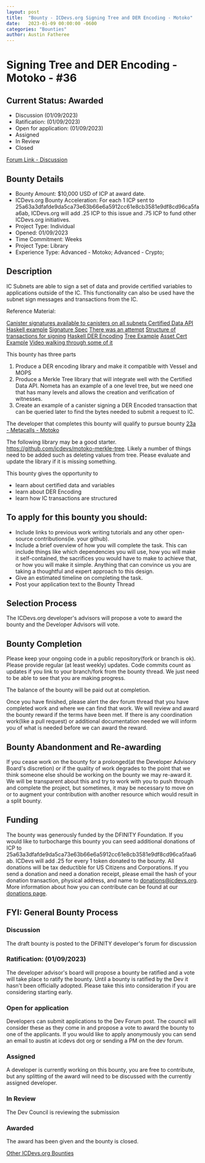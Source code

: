 ```yaml
---
layout: post
title:  "Bounty - ICDevs.org Signing Tree and DER Encoding - Motoko"
date:   2023-01-09 00:00:00 -0600
categories: "Bounties"
author: Austin Fatheree
---
```


# Signing Tree and DER Encoding - Motoko - #36

## Current Status: Awarded

* Discussion (01/09/2023)
* Ratification: (01/09/2023) 
* Open for application: (01/09/2023)
* Assigned 
* In Review 
* Closed 

[Forum Link - Discussion](https://forum.dfinity.org/t/open-icdev-org-bounty-36-signing-tree-and-der-encoding-motoko-10-000/17889)

## Bounty Details

* Bounty Amount: $10,000 USD of ICP at award date.
* ICDevs.org Bounty Acceleration: For each 1 ICP sent to 25a63a3dfafde9da5ca73e63b66e6a5912cc61e8cb3581e9df8cd96ca5faa6ab, ICDevs.org will add  .25 ICP to this issue and .75 ICP to fund other ICDevs.org initiatives.
* Project Type: Individual
* Opened: 01/09/2023
* Time Commitment: Weeks
* Project Type: Library
* Experience Type: Advanced - Motoko; Advanced - Crypto;

## Description

IC Subnets are able to sign a set of data and provide certified variables to applications outside of the IC.  This functionality can also be used have the subnet sign messages and transactions from the IC.

Reference Material:

[Canister signatures available to canisters on all subnets ](https://forum.dfinity.org/t/canister-signatures-available-to-canisters-on-all-subnets/11240)
[Certified Data API](https://smartcontracts.org/docs/base-libraries/certifieddata)
[Haskell example](https://github.com/dfinity/ic-hs/blob/master/src/IC/Crypto/CanisterSig.hs)
[Signature Spec](https://internetcomputer.org/docs/current/references/ic-interface-spec#signatures)
[There was an attempt](https://m7sm4-2iaaa-aaaab-qabra-cai.raw.ic0.app/?tag=2473530532)
[Structure of transactions for signing](https://internetcomputer.org/docs/current/references/ic-interface-spec/#hash-of-map)
[Haskell DER Encoding](https://github.com/dfinity/ic-hs/blob/master/src/IC/Crypto/DER.hs#L45)
[Tree Example](https://gist.github.com/nomeata/f325fcd2a6692df06e38adedf9ca1877)
[Asset Cert Example](https://github.com/nomeata/motoko-certified-http)
[Video walking through some of it](https://www.youtube.com/watch?v=gaVuMaTP2lQ)

This bounty has three parts

1. Produce a DER encoding library and make it compatible with Vessel and MOPS
2. Produce a Merkle Tree library that will integrate well with the Certified Data API. Nometa has an example of a one level tree, but we need one that has many levels and allows the creation and verification of witnesses.
3. Create an example of a canister signing a DER Encoded transaction that can be queried later to find the bytes needed to submit a request to IC.

The developer that completes this bounty will qualify to pursue bounty [23a - Metacalls - Motoko](https://forum.dfinity.org/t/icdevs-org-bounty-23a-metacalls-motoko-up-to-10k/15422)

The following library may be a good starter. https://github.com/icdevs/motoko-merkle-tree. Likely a number of things need to be added such as deleting values from tree.  Please evaluate and update the library if it is missing something.

This bounty gives the opportunity to

* learn about certified data and variables
* learn about DER Encoding
* learn how IC transactions are structured

## To apply for this bounty you should:

* Include links to previous work writing tutorials and any other open-source contributions(ie. your github).
* Include a brief overview of how you will complete the task. This can include things like which dependencies you will use, how you will make it self-contained, the sacrifices you would have to make to achieve that, or how you will make it simple. Anything that can convince us you are taking a thoughtful and expert approach to this design.
* Give an estimated timeline on completing the task.
* Post your application text to the Bounty Thread


## Selection Process

The ICDevs.org developer's advisors will propose a vote to award the bounty and the Developer Advisors will vote.

## Bounty Completion

Please keep your ongoing code in a public repository(fork or branch is ok). Please provide regular (at least weekly) updates.  Code commits count as updates if you link to your branch/fork from the bounty thread.  We just need to be able to see that you are making progress.

The balance of the bounty will be paid out at completion.

Once you have finished, please alert the dev forum thread that you have completed work and where we can find that work.  We will review and award the bounty reward if the terms have been met.  If there is any coordination work(like a pull request) or additional documentation needed we will inform you of what is needed before we can award the reward.

## Bounty Abandonment and Re-awarding

If you cease work on the bounty for a prolonged(at the Developer Advisory Board's discretion) or if the quality of work degrades to the point that we think someone else should be working on the bounty we may re-award it.  We will be transparent about this and try to work with you to push through and complete the project, but sometimes, it may be necessary to move on or to augment your contribution with another resource which would result in a split bounty.

## Funding

The bounty was generously funded by the DFINITY Foundation. If you would like to turbocharge this bounty you can seed additional donations of ICP to 25a63a3dfafde9da5ca73e63b66e6a5912cc61e8cb3581e9df8cd96ca5faa6ab.  ICDevs will add .25 for every 1 token donated to the bounty.  All donations will be tax deductible for US Citizens and Corporations.  If you send a donation and need a donation receipt, please email the hash of your donation transaction, physical address, and name to donations@icdevs.org.  More information about how you can contribute can be found at our [donations page](https://icdevs.org/donations.html).


## FYI: General Bounty Process

### Discussion

The draft bounty is posted to the DFINITY developer's forum for discussion

### Ratification: (01/09/2023)

The developer advisor's board will propose a bounty be ratified and a vote will take place to ratify the bounty.  Until a bounty is ratified by the Dev it hasn't been officially adopted. Please take this into consideration if you are considering starting early.

### Open for application

Developers can submit applications to the Dev Forum post.  The council will consider these as they come in and propose a vote to award the bounty to one of the applicants.  If you would like to apply anonymously you can send an email to austin at icdevs dot org or sending a PM on the dev forum.

### Assigned

A developer is currently working on this bounty, you are free to contribute, but any splitting of the award will need to be discussed with the currently assigned developer.

### In Review

The Dev Council is reviewing the submission

### Awarded

The award has been given and the bounty is closed.



[Other ICDevs.org Bounties](https://icdevs.org/bounties.html)

